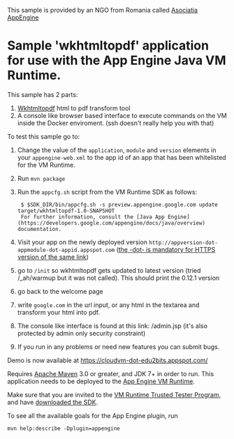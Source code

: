 This sample is provided by an NGO from Romania called [Asociatia AppEngine][6]

# Sample 'wkhtmltopdf' application for use with the App Engine Java VM Runtime.

This sample has 2 parts:

1. [Wkhtmltopdf][5] html to pdf transform tool
2. A console like browser based interface to execute commands on the VM inside the Docker enviroment. (ssh doesn't really help you with that)

To test this sample go to:

1. Change the value of the `application`, `module` and `version` elements in your `appengine-web.xml` to the app
id of an app that has been whitelisted for the VM Runtime.
2. Run `mvn package`
3. Run the `appcfg.sh` script from the VM Runtime SDK as follows:

        $ $SDK_DIR/bin/appcfg.sh -s preview.appengine.google.com update target/wkhtmltopdf-1.0-SNAPSHOT
        For further information, consult the [Java App Engine](https://developers.google.com/appengine/docs/java/overview) documentation.
4. Visit your app on the newly deployed version `http://appversion-dot-appmodule-dot-appid.appspot.com` ([the -dot- is mandatory for HTTPS version of the same link][7])
5. go to `/init` so wkhtmltopdf gets updated to latest version (tried /_ah/warmup but it was not called). This should print the 0.12.1 version
6. go back to the welcome page
7. write `google.com` in the url input, or any html in the textarea and transform your html into pdf.
8. The console like interface is found at this link: /admin.jsp (it's also protected by admin only security constraint)
9. If you run in any problems or need new features you can submit bugs.

Demo is now available at https://cloudvm-dot-edu2bits.appspot.com/

Requires [Apache Maven](http://maven.apache.org) 3.0 or greater, and
JDK 7+ in order to run.  This application needs to be deployed to the
[App Engine VM Runtime][1].

Make sure that you are invited to the [VM Runtime Trusted Tester
Program][2], and have [downloaded the SDK][4].

To see all the available goals for the App Engine plugin, run

    mvn help:describe -Dplugin=appengine

[1]: https://docs.google.com/document/d/1VH1oVarfKILAF_TfvETtPPE3TFzIuWqsa22PtkRkgJ4
[2]: https://groups.google.com/forum/?fromgroups#!topic/google-appengine/gRZNqlQPKys
[3]: https://cloud.google.com/console
[4]: http://commondatastorage.googleapis.com/gae-vm-runtime-tt/vmruntime_sdks.html
[5]: http://wkhtmltopdf.org/
[6]: http://www.appengine.ro/
[7]: https://developers.google.com/appengine/docs/ssl
